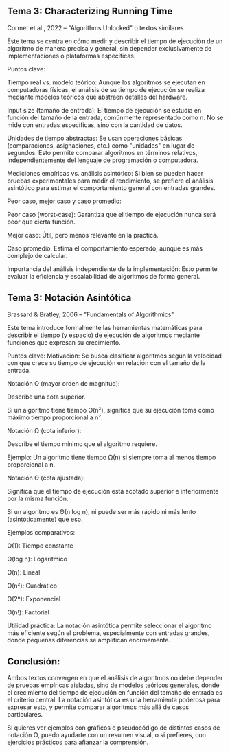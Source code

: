 ## Tema 3: Characterizing Running Time

Cormet et al., 2022 – "Algorithms Unlocked" o textos similares

Este tema se centra en cómo medir y describir el tiempo de ejecución de un algoritmo de manera precisa y general, sin depender exclusivamente de implementaciones o plataformas específicas.

Puntos clave:

Tiempo real vs. modelo teórico: Aunque los algoritmos se ejecutan en computadoras físicas, el análisis de su tiempo de ejecución se realiza mediante modelos teóricos que abstraen detalles del hardware.

Input size (tamaño de entrada): El tiempo de ejecución se estudia en función del tamaño de la entrada, comúnmente representado como n. No se mide con entradas específicas, sino con la cantidad de datos.

Unidades de tiempo abstractas: Se usan operaciones básicas (comparaciones, asignaciones, etc.) como "unidades" en lugar de segundos. Esto permite comparar algoritmos en términos relativos, independientemente del lenguaje de programación o computadora.

Mediciones empíricas vs. análisis asintótico: Si bien se pueden hacer pruebas experimentales para medir el rendimiento, se prefiere el análisis asintótico para estimar el comportamiento general con entradas grandes.

Peor caso, mejor caso y caso promedio:

Peor caso (worst-case): Garantiza que el tiempo de ejecución nunca será peor que cierta función.

Mejor caso: Útil, pero menos relevante en la práctica.

Caso promedio: Estima el comportamiento esperado, aunque es más complejo de calcular.

Importancia del análisis independiente de la implementación: Esto permite evaluar la eficiencia y escalabilidad de algoritmos de forma general.

## Tema 3: Notación Asintótica

Brassard & Bratley, 2006 – "Fundamentals of Algorithmics"

Este tema introduce formalmente las herramientas matemáticas para describir el tiempo (y espacio) de ejecución de algoritmos mediante funciones que expresan su crecimiento.

Puntos clave:
Motivación: Se busca clasificar algoritmos según la velocidad con que crece su tiempo de ejecución en relación con el tamaño de la entrada.

Notación O (mayor orden de magnitud):

Describe una cota superior.

Si un algoritmo tiene tiempo O(n²), significa que su ejecución toma como máximo tiempo proporcional a n².

Notación Ω (cota inferior):

Describe el tiempo mínimo que el algoritmo requiere.

Ejemplo: Un algoritmo tiene tiempo Ω(n) si siempre toma al menos tiempo proporcional a n.

Notación Θ (cota ajustada):

Significa que el tiempo de ejecución está acotado superior e inferiormente por la misma función.

Si un algoritmo es Θ(n log n), ni puede ser más rápido ni más lento (asintóticamente) que eso.

Ejemplos comparativos:

O(1): Tiempo constante

O(log n): Logarítmico

O(n): Lineal

O(n²): Cuadrático

O(2ⁿ): Exponencial

O(n!): Factorial

Utilidad práctica: La notación asintótica permite seleccionar el algoritmo más eficiente según el problema, especialmente con entradas grandes, donde pequeñas diferencias se amplifican enormemente.

## Conclusión:
Ambos textos convergen en que el análisis de algoritmos no debe depender de pruebas empíricas aisladas, sino de modelos teóricos generales, donde el crecimiento del tiempo de ejecución en función del tamaño de entrada es el criterio central. La notación asintótica es una herramienta poderosa para expresar esto, y permite comparar algoritmos más allá de casos particulares.

Si quieres ver ejemplos con gráficos o pseudocódigo de distintos casos de notación O, puedo ayudarte con un resumen visual, o si prefieres, con ejercicios prácticos para afianzar la comprensión.
